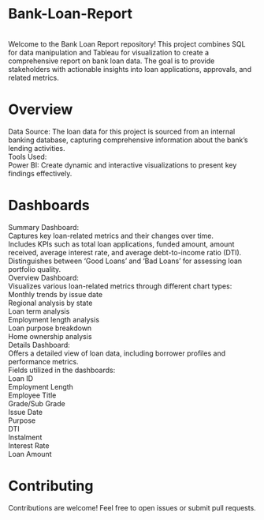 # Bank-Loan-Report
<br>
Welcome to the Bank Loan Report repository! This project combines SQL for data manipulation and Tableau for visualization to create a comprehensive report on bank loan data. The goal is to provide stakeholders with actionable insights into loan applications, approvals, and related metrics. <br>

# Overview <br>
Data Source: The loan data for this project is sourced from an internal banking database, capturing comprehensive information about the bank’s lending activities.<br>
Tools Used: <br>
Power BI: Create dynamic and interactive visualizations to present key findings effectively. <br>
# Dashboards <br>
Summary Dashboard: <br>
Captures key loan-related metrics and their changes over time. <br>
Includes KPIs such as total loan applications, funded amount, amount received, average interest rate, and average debt-to-income ratio (DTI). <br>
Distinguishes between ‘Good Loans’ and ‘Bad Loans’ for assessing loan portfolio quality. <br>
Overview Dashboard: <br>
Visualizes various loan-related metrics through different chart types: <br>
Monthly trends by issue date <br>
Regional analysis by state <br>
Loan term analysis <br>
Employment length analysis <br>
Loan purpose breakdown <br>
Home ownership analysis <br>
Details Dashboard: <br> 
Offers a detailed view of loan data, including borrower profiles and performance metrics. <br>
Fields utilized in the dashboards: <br>
Loan ID <br> 
Employment Length <br>
Employee Title <br>
Grade/Sub Grade <br>
Issue Date <br>
Purpose <br>
DTI <br>
Instalment <br>
Interest Rate <br>
Loan Amount
<br>
# Contributing <br>
Contributions are welcome! Feel free to open issues or submit pull requests.

